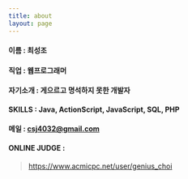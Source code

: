 ```yaml
---
title: about
layout: page
---
```


#### 이름 : 최성조

#### 직업 : 웹프로그래머

#### 자기소개 : 게으르고 명석하지 못한 개발자

#### SKILLS : Java, ActionScript, JavaScript, SQL, PHP

#### 메일 : csj4032@gmail.com

#### ONLINE JUDGE : 
> https://www.acmicpc.net/user/genius_choi